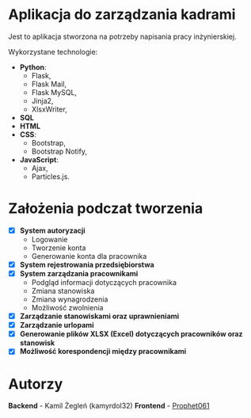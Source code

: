 # Aplikacja do zarządzania kadrami

Jest to aplikacja stworzona na potrzeby napisania pracy inżynierskiej. 

Wykorzystane technologie:
  - **Python**:
      - Flask,
      - Flask Mail,
      - Flask MySQL,
      - Jinja2,
      - XlsxWriter,
  - **SQL**
  - **HTML**
  - **CSS**:
    - Bootstrap,
    - Bootstrap Notify,
  - **JavaScript**:
    - Ajax,
    - Particles.js.

# Założenia podczat tworzenia

- [x] **System autoryzacji**
  - Logowanie
  - Tworzenie konta
  - Generowanie konta dla pracownika
- [x] **System rejestrowania przedsiębiorstwa**
- [x] **System zarządzania pracownikami**
  - Podgląd informacji dotyczących pracownika
  - Zmiana stanowiska
  - Zmiana wynagrodzenia
  - Możliwość zwolnienia
- [x] **Zarządzanie stanowiskami oraz uprawnieniami**
- [x] **Zarządzanie urlopami**
- [x] **Generowanie plików XLSX (Excel) dotyczących pracowników oraz stanowisk**
- [x] **Możliwość korespondencji między pracownikami**

# Autorzy
**Backend** - Kamil Żegleń (kamyrdol32)
**Frontend** - [Prophet061](https://github.com/Prophet061)
